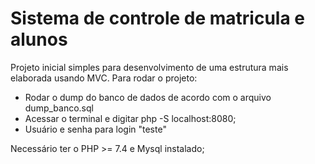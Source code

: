 # Sistema de controle de matricula e alunos



Projeto inicial simples para desenvolvimento de uma estrutura mais elaborada usando MVC.
Para rodar o projeto:

- Rodar o dump do banco de dados de acordo com o arquivo dump_banco.sql
- Acessar o terminal e digitar php -S localhost:8080;
- Usuário e senha para login "teste"


Necessário ter o PHP >= 7.4 e Mysql instalado;
